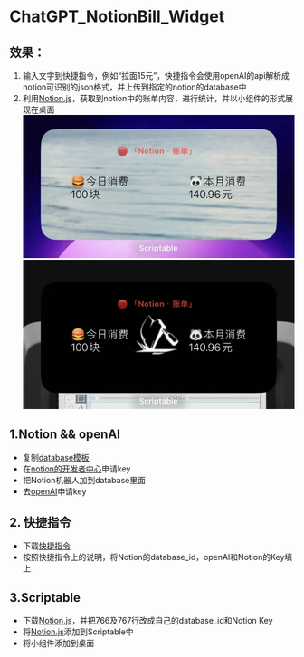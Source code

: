 # ChatGPT_NotionBill_Widget
## 效果：
  1. 输入文字到快捷指令，例如“拉面15元”，快捷指令会使用openAI的api解析成notion可识别的json格式，并上传到指定的notion的database中
  2. 利用[Notion.js](Notion记账.js)，获取到notion中的账单内容，进行统计，并以小组件的形式展现在桌面
![浅色模式下效果图](https://github.com/msk397/ChatGPT_NotionBill_Widget/blob/main/lightWidget.jpg "浅色模式效果")
![浅色模式下效果图](https://github.com/msk397/ChatGPT_NotionBill_Widget/blob/main/darkWidget.jpg "深色模式效果")
## 1.Notion && openAI
* 复制[database模板](https://msk397.notion.site/e7080a3f84e4475b92d75599c4a5abdb?v=485d7cecb2db4b25b70758d5cceca2d8)
* 在[notion的开发者中心](https://developers.notion.com/)申请key
* 把Notion机器人加到database里面
* 去[openAI](https://platform.openai.com/)申请key

## 2. 快捷指令
* 下载[快捷指令](https://www.icloud.com/shortcuts/521006ebdce3431d9539c4d5121c9c33)
* 按照快捷指令上的说明，将Notion的database_id，openAI和Notion的Key填上

## 3.Scriptable
* 下载[Notion.js](Notion记账.js)，并把766及767行改成自己的database_id和Notion Key
* 将[Notion.js](Notion记账.js)添加到Scriptable中
* 将小组件添加到桌面
